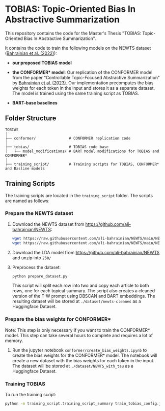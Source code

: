 # TOBIAS: Topic-Oriented Bias In Abstractive Summarization

This repository contains the code for the Master's Thesis "TOBIAS: Topic-Oriented Bias In Abstractive Summarization".

It contains the code to train the following models on the NEWTS dataset ([Bahrainian et al. (2022)](https://aclanthology.org/2022.findings-acl.42/)):

- **our proposed TOBIAS model**

- **the CONFORMER\* model**:
  Our replication of the CONFORMER model from the paper "Controllable Topic-Focused Abstractive Summarization" by [Bahrainian et al. (2023)](https://arxiv.org/abs/2311.06724).
  Our implementation precomputes the bias weights for each token in the input and stores it as a separate dataset.
  The model is trained using the same training script as TOBIAS.
  

- **BART-base baselines**

## Folder Structure

```
TOBIAS
│
├── conformer/               # CONFORMER replication code
│
├── tobias/                  # TOBIAS code base
│   ├── model_modifications/ # BART Model modifications for TOBIAS and CONFORMER*
│
├── training_script/         # Training scripts for TOBIAS, CONFORMER* and Basline models
```

## Training Scripts

The training scripts are located in the `training_script` folder. The scripts are named as follows:

### Prepare the NEWTS dataset

1. Download the NEWTS dataset from https://github.com/ali-bahrainian/NEWTS:
   ```bash
   wget https://raw.githubusercontent.com/ali-bahrainian/NEWTS/main/NEWTS_test_600.csv
   wget https://raw.githubusercontent.com/ali-bahrainian/NEWTS/main/NEWTS_train_2400.csv
   ```
2. Download the LDA model from https://github.com/ali-bahrainian/NEWTS and unzip into `250/`

3. Preprocess the dataset:
   ```bash
   python prepare_dataset.py
   ```
   This script will split each row into two and copy each article to both rows, one for each topical summary.
   The script also creates a cleaned version of the T-W prompt using DBSCAN and BART embeddings.
   The resulting dataset will be stored at `./dataset/newts-cleaned` as a Huggingface Dataset.


### Prepare the bias weights for CONFORMER*
Note: This step is only necessary if you want to train the CONFORMER* model.
This step can take several hours to complete and requires a lot of memory.

1. Run the jupyter notebook `conformer/create_bias_weights.ipynb` to create the bias weights for the CONFORMER* model.
   The notebook will create a new dataset with the bias weights for each token in the input.
   The dataset will be stored at `./dataset/NEWTS_with_tau` as a Huggingface Dataset.


### Training TOBIAS 

To run the training script:
```bash
python -m training_script.training_script_summary train_tobias_config.json
```